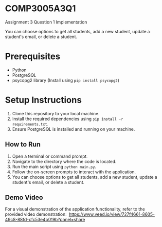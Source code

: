 # COMP3005A3Q1
Assignment 3 Question 1 Implementation

You can choose options to get all students, add a new student, update a student's email, or delete a student.

# Prerequisites
- Python 
- PostgreSQL
- psycopg2 library (Install using `pip install psycopg2`)

# Setup Instructions
1. Clone this repository to your local machine.
2. Install the required dependencies using `pip install -r requirements.txt`.
3. Ensure PostgreSQL is installed and running on your machine.

## How to Run
1. Open a terminal or command prompt.
2. Navigate to the directory where the code is located.
3. Run the main script using `python main.py`.
4. Follow the on-screen prompts to interact with the application.
5. You can choose options to get all students, add a new student, update a student's email, or delete a student.

## Demo Video
For a visual demonstration of the application functionality, refer to the provided video demonstration: &nbsp;https://www.veed.io/view/727f4661-8605-49c8-88fd-cfc53e4b019b?panel=share



